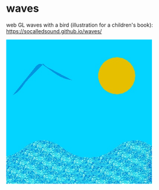 # waves
web GL waves with a bird (illustration for a children's book):
https://socalledsound.github.io/waves/

![waves, bird](waves.jpeg)
